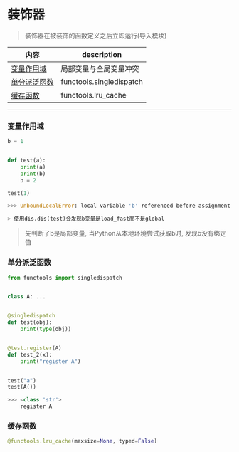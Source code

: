 # 装饰器

> 装饰器在被装饰的函数定义之后立即运行(导入模块)

内容|description
---|---
[变量作用域](#变量作用域)|局部变量与全局变量冲突
[单分派泛函数](#单分派泛函数)| functools.singledispatch
[缓存函数](#缓存函数)|functools.lru_cache

---

### 变量作用域
```python
b = 1


def test(a):
    print(a)
    print(b)
    b = 2

test(1)

>>> UnboundLocalError: local variable 'b' referenced before assignment

> 使用dis.dis(test)会发现b变量是load_fast而不是global
```

> 先判断了b是局部变量, 当Python从本地环境尝试获取b时, 发现b没有绑定值

### 单分派泛函数
```python
from functools import singledispatch


class A: ...


@singledispatch
def test(obj):
    print(type(obj))


@test.register(A)
def test_2(x):
    print("register A")


test("a")
test(A())

>>> <class 'str'>
    register A
```

### 缓存函数
```python
@functools.lru_cache(maxsize=None, typed=False)
```